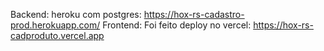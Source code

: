 Backend: heroku com postgres: https://hox-rs-cadastro-prod.herokuapp.com/
Frontend: Foi feito deploy no vercel: https://hox-rs-cadproduto.vercel.app